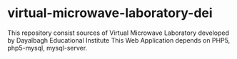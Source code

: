 # virtual-microwave-laboratory-dei
This repository consist sources of Virtual Microwave Laboratory developed by Dayalbagh Educational Institute
This Web Application depends on PHP5, php5-mysql, mysql-server.
